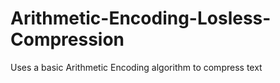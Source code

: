 # Arithmetic-Encoding-Losless-Compression
Uses a basic Arithmetic Encoding algorithm to compress text
